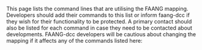 This page lists the command lines that are utilising the FAANG mapping.  Developers should add their commands to this list or inform faang-dcc if they wish for their functionality to be protected.  A primary contact should also be listed for each command in case they need to be contacted about developments. FAANG-dcc developers will be cautious about changing the mapping if it affects any of the commands listed here: